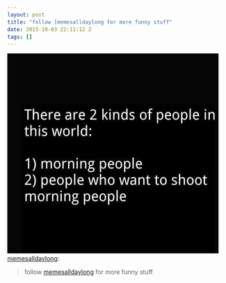 ```yaml
---
layout: post
title: "follow [memesalldaylong for more funny stuff"
date: 2015-10-03 22:11:12 Z
tags: []
---
```

![](/media/2015/10/130430768554.jpg)
[memesalldaylong](http://memesalldaylong.tumblr.com/post/129759772012/follow-memesalldaylong-for-more-funny-stuff):

> follow [memesalldaylong](http://memesalldaylong.tumblr.com/) for more funny stuff
